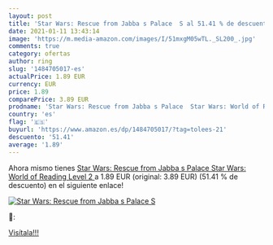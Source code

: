 ```yaml
---
layout: post
title: 'Star Wars: Rescue from Jabba s Palace  S al 51.41 % de descuento'
date: 2021-01-11 13:43:14
image: 'https://m.media-amazon.com/images/I/51mxgM05wTL._SL200_.jpg'
comments: true
category: ofertas
author: ring
slug: '1484705017-es'
actualPrice: 1.89 EUR
currency: EUR
price: 1.89
comparePrice: 3.89 EUR
prodname: 'Star Wars: Rescue from Jabba s Palace  Star Wars: World of Reading  Level 2 '
country: 'es'
flag: '🇪🇸'
buyurl: 'https://www.amazon.es/dp/1484705017/?tag=tolees-21'
descuento: '51.41'
average: '1.89'
---
```


Ahora mismo tienes [Star Wars: Rescue from Jabba s Palace  Star Wars: World of Reading  Level 2 ](https://www.amazon.es/dp/1484705017/?tag=tolees-21) a 1.89 EUR (original: 3.89 EUR) (51.41 %  de descuento) en el siguiente enlace!

[![Star Wars: Rescue from Jabba s Palace  S](https://m.media-amazon.com/images/I/51mxgM05wTL._SL200_.jpg)](https://www.amazon.es/dp/1484705017/?tag=tolees-21)

🔎:


[Visítala!!!](https://www.amazon.es/dp/1484705017/?tag=tolees-21)
